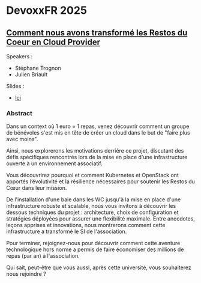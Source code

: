 # DevoxxFR 2025

## [Comment nous avons transformé les Restos du Coeur en Cloud Provider](https://mobile.devoxx.com/events/devoxxfr2025/talks/6658/details)

Speakers : 

- Stéphane Trognon
- Julien Briault

Slides :

- [Ici](https://speakerdeck.com/ju_hnny5/devoxx-france-2025-comment-transformons-nous-les-restos-du-coeur-en-cloud-provider)

### Abstract

Dans un context où 1 euro = 1 repas, venez découvrir comment un groupe de bénévoles s'est mis en tête de créer un cloud dans le but de "faire plus avec moins".

Ainsi, nous explorerons les motivations derrière ce projet, discutant des défis spécifiques rencontrés lors de la mise en place d'une infrastructure ouverte à un environnement associatif. 

Vous découvrirez pourquoi et comment Kubernetes et OpenStack ont apportés l’évolutivité et la résilience nécessaires pour soutenir les Restos du Cœur dans leur mission.

De l'installation d'une baie dans les WC jusqu'à la mise en place d'une infrastructure robuste et scalable, nous vous invitons à découvrir les dessous techniques du projet : architecture, choix de configuration et stratégies déployées pour assurer une flexibilité maximale. Entre anecdotes, leçons apprises et innovations, nous montrerons comment cette infrastructure a transformé le SI de l'association.

Pour terminer, rejoignez-nous pour découvrir comment cette aventure technologique hors norme a permis de faire économiser des millions de repas (par an) à l'association. 

Qui sait, peut-être que vous aussi, après cette université, vous souhaiterez nous rejoindre ?
